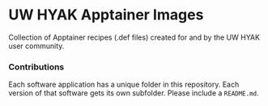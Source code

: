 # UW HYAK Apptainer Images

Collection of Apptainer recipes (.def files) created for and by the UW HYAK user community. 


### Contributions

Each software application has a unique folder in this repository. Each version of that software gets its own subfolder. Please include a `README.md`.
